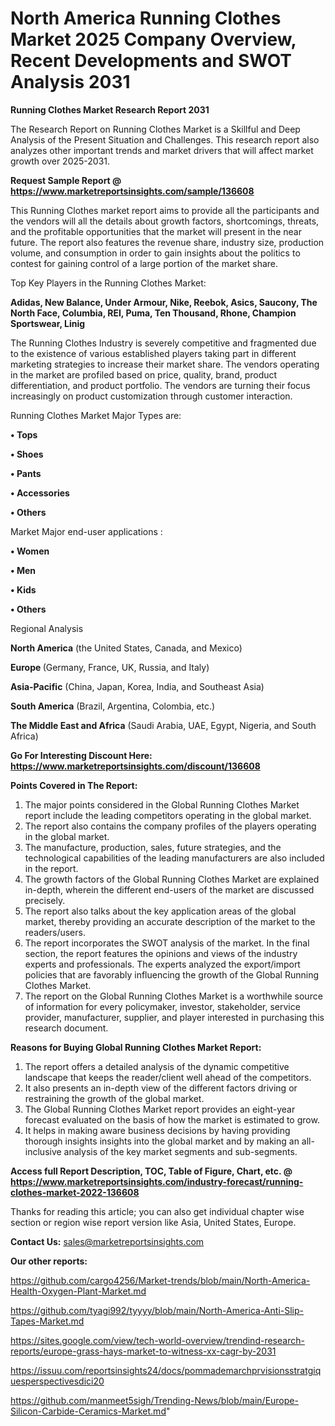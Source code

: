 # North America Running Clothes Market 2025 Company Overview, Recent Developments and SWOT Analysis 2031

<strong>Running Clothes Market Research Report 2031</strong>

The Research Report on Running Clothes Market is a Skillful and Deep Analysis of the Present Situation and Challenges. This research report also analyzes other important trends and market drivers that will affect market growth over 2025-2031.

<strong>Request Sample Report @ <a href=https://www.marketreportsinsights.com/sample/136608>https://www.marketreportsinsights.com/sample/136608</a></strong>

This Running Clothes market report aims to provide all the participants and the vendors will all the details about growth factors, shortcomings, threats, and the profitable opportunities that the market will present in the near future. The report also features the revenue share, industry size, production volume, and consumption in order to gain insights about the politics to contest for gaining control of a large portion of the market share.

Top Key Players in the Running Clothes Market:

<strong>Adidas, New Balance, Under Armour, Nike, Reebok, Asics, Saucony, The North Face, Columbia, REI, Puma, Ten Thousand, Rhone, Champion Sportswear, Linig</strong>

The Running Clothes Industry is severely competitive and fragmented due to the existence of various established players taking part in different marketing strategies to increase their market share. The vendors operating in the market are profiled based on price, quality, brand, product differentiation, and product portfolio. The vendors are turning their focus increasingly on product customization through customer interaction.

Running Clothes Market Major Types are:

<strong>• Tops

• Shoes

• Pants

• Accessories

• Others</strong>

Market Major end-user applications :

<strong>• Women

• Men

• Kids

• Others</strong>

Regional Analysis

</u><strong><b>North America</b></strong> (the United States, Canada, and Mexico)

<strong><b>Europe </b></strong>(Germany, France, UK, Russia, and Italy)

<strong><b>Asia-Pacific</b></strong> (China, Japan, Korea, India, and Southeast Asia)

<strong><b>South America</b></strong> (Brazil, Argentina, Colombia, etc.)

<strong><b>The Middle East and Africa</b></strong> (Saudi Arabia, UAE, Egypt, Nigeria, and South Africa)

<strong>Go For Interesting Discount Here: <a href=https://www.marketreportsinsights.com/discount/136608>https://www.marketreportsinsights.com/discount/136608</a></strong>

<strong>Points Covered in The Report:</strong>
<ol>
  <li>The major points considered in the Global Running Clothes Market report include the leading competitors operating in the global market.</li>
  <li>The report also contains the company profiles of the players operating in the global market.</li>
  <li>The manufacture, production, sales, future strategies, and the technological capabilities of the leading manufacturers are also included in the report.</li>
  <li>The growth factors of the Global Running Clothes Market are explained in-depth, wherein the different end-users of the market are discussed precisely.</li>
  <li>The report also talks about the key application areas of the global market, thereby providing an accurate description of the market to the readers/users.</li>
  <li>The report incorporates the SWOT analysis of the market. In the final section, the report features the opinions and views of the industry experts and professionals. The experts analyzed the export/import policies that are favorably influencing the growth of the Global Running Clothes Market.</li>
  <li>The report on the Global Running Clothes Market is a worthwhile source of information for every policymaker, investor, stakeholder, service provider, manufacturer, supplier, and player interested in purchasing this research document.</li>
</ol>
<strong>Reasons for Buying Global Running Clothes Market Report:</strong>

<ol>
  <li>The report offers a detailed analysis of the dynamic competitive landscape that keeps the reader/client well ahead of the competitors.</li>
  <li>It also presents an in-depth view of the different factors driving or restraining the growth of the global market.</li>
  <li>The Global Running Clothes Market report provides an eight-year forecast evaluated on the basis of how the market is estimated to grow.</li>
  <li>It helps in making aware business decisions by having providing thorough insights insights into the global market and by making an all-inclusive analysis of the key market segments and sub-segments.</li>
</ol>
<strong>Access full Report Description, TOC, Table of Figure, Chart, etc. @ <a href=https://www.marketreportsinsights.com/industry-forecast/running-clothes-market-2022-136608>https://www.marketreportsinsights.com/industry-forecast/running-clothes-market-2022-136608</a></strong>


Thanks for reading this article; you can also get individual chapter wise section or region wise report version like Asia, United States, Europe.

<strong>Contact Us:</strong>
sales@marketreportsinsights.com

<strong>Our other reports:</strong>

<a href=https://github.com/cargo4256/Market-trends/blob/main/North-America-Health-Oxygen-Plant-Market.md>https://github.com/cargo4256/Market-trends/blob/main/North-America-Health-Oxygen-Plant-Market.md</a>

<a href=https://github.com/tyagi992/tyyyy/blob/main/North-America-Anti-Slip-Tapes-Market.md>https://github.com/tyagi992/tyyyy/blob/main/North-America-Anti-Slip-Tapes-Market.md</a>

<a href=https://sites.google.com/view/tech-world-overview/trendind-research-reports/europe-grass-hays-market-to-witness-xx-cagr-by-2031>https://sites.google.com/view/tech-world-overview/trendind-research-reports/europe-grass-hays-market-to-witness-xx-cagr-by-2031</a>

<a href=https://issuu.com/reportsinsights24/docs/pommademarchprvisionsstratgiquesperspectivesdici20>https://issuu.com/reportsinsights24/docs/pommademarchprvisionsstratgiquesperspectivesdici20</a>

<a href=https://github.com/manmeet5sigh/Trending-News/blob/main/Europe-Silicon-Carbide-Ceramics-Market.md>https://github.com/manmeet5sigh/Trending-News/blob/main/Europe-Silicon-Carbide-Ceramics-Market.md</a>"
